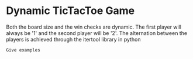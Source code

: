 # Dynamic TicTacToe Game

Both the board size and the win checks are dynamic.
The first player will always be '1' and the second player will be '2'.
The alternation between the players is achieved through the itertool library in python
```
Give examples
```
